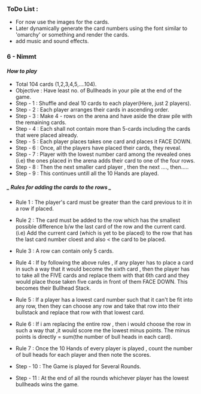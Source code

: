 ### ToDo List :

- For now use the images for the cards.
- Later dynamically generate the card numbers using the font similar to 'omarchy'
  or something and render the cards.
- add music and sound effects.

### 6 - Nimmt

#### _How to play_

- Total 104 cards (1,2,3,4,5,....104).
- Objective : Have least no. of Bullheads in your pile at the end of the game.
- Step - 1 : Shuffle and deal 10 cards to each player(Here, just 2 players).
- Step - 2 : Each player arranges their cards in ascending order.
- Step - 3 : Make 4 - rows on the arena and have aside the draw pile with the remaining cards.
- Step - 4 : Each shall not contain more than 5-cards including the cards that were placed already.
- Step - 5 : Each player places takes one card and places it FACE DOWN.
- Step - 6 : Once, all the players have placed their cards, they reveal.
- Step - 7 : Player with the lowest number card among the revealed ones (i.e) the ones placed in the arena adds their card to one of the four rows.
- Step - 8 : Then the next smaller card player , then the next ...., then.....
- Step - 9 : This continues untill all the 10 Hands are played.

##### _ Rules for adding the cards to the rows _

- Rule 1 : The player's card must be greater than the card previous to it in a row if placed.
- Rule 2 : The card must be added to the row which has the smallest possible difference b/w the last card of the row and the current card.
  (i.e) Add the current card (which is yet to be placed) to the row that has the last card number cloest and also < the card to be placed.
- Rule 3 : A row can contain only 5 cards.
- Rule 4 : If by following the above rules , if any player has to place a card in such a way that it would become the sixth card , then the player
  has to take all the FIVE cards and replace them with that 6th card and they would place those taken five cards in front of them FACE DOWN.
  This becomes their Bullhead Stack.
- Rule 5 : If a player has a lowest card number such that it can't be fit into any row, then they can choose any row and take that row into their bullstack
  and replace that row with that lowest card.
- Rule 6 : If i am replacing the entire row , then i would choose the row in such a way that ,it would score me the lowest minus points.
  The minus points is directly = sum(the number of bull heads in each card).
- Rule 7 : Once the 10 Hands of every player is played , count the number of bull heads for each player and then note the scores.

- Step - 10 : The Game is played for Several Rounds.
- Step - 11 : At the end of all the rounds whichever player has the lowest bullheads wins the game.
